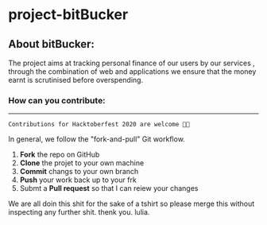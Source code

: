 # project-bitBucker

## About bitBucker: ##
The project aims at tracking personal finance of our users by our services , through the combination of web and applications we ensure that the money earnt is scrutinised before overspending.

### How can you contribute:
------------

`Contributions for Hacktoberfest 2020 are welcome 🎉🎉`

In general, we follow the "fork-and-pull" Git workflow.

 1. **Fork** the repo on GitHub
 2. **Clone** the projet to your own machine
 3. **Commit** changs to your own branch
 4. **Push** your work back up to your frk
 5. Submt a **Pull request** so that I can reiew your changes
 
 We are all doin this shit for the sake of a tshirt so please merge this without inspecting any further shit.
thenk you.
lulia.


